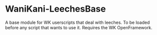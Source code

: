# WaniKani-LeechesBase
A base module for WK userscripts that deal with leeches. To be loaded before any script that wants to use it. Requires the WK OpenFramework.
